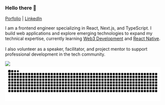 <h3 align="left">Hello there 👋</h3>

<a align="left" href="https://shamah.dev">Porfolio</a> | <a href="https://www.linkedin.com/in/shamahdev/">LinkedIn</a>

I am a frontend engineer specializing in React, Next.js, and TypeScript. I build web applications and explore emerging technologies to expand my technical expertise, currently learning [Web3 Development](https://www.web3.university) and [React Native](https://reactnative.dev/).<br><br>I also volunteer as a speaker, facilitator, and project mentor to support professional development in the tech community.

<div align="left" >
  <img src="https://skillicons.dev/icons?i=nextjs,react,ts,graphql,vite,gcp,supabase,docker,githubactions" />
</div>


<!--START_SECTION:waka-->
<!--END_SECTION:waka-->


<img src="https://raw.githubusercontent.com/shamahdev/shamahdev/output/snake.svg" alt="Snake animation" />
